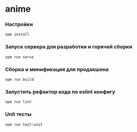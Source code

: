 # anime

### Настройки
```
npm install
```

### Запуск сервера для разработки и горячей сборки
```
npm run serve
```

### Сборка и минификация для продакшена
```
npm run build
```

### Запустить рефактор кода по eslint конфигу
```
npm run lint
```

### Unit тесты
```
npm run test:unit
```
